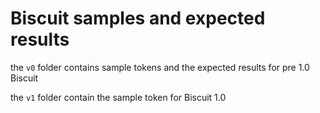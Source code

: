 # Biscuit samples and expected results

the `v0` folder contains sample tokens and the expected results for pre 1.0
Biscuit

the `v1` folder contain the sample token for Biscuit 1.0

